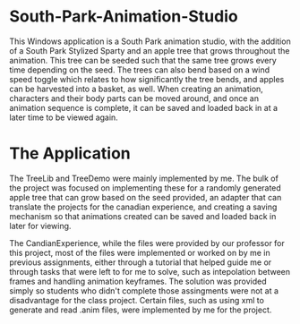 # South-Park-Animation-Studio
This Windows application is a South Park animation studio, with the addition of a South Park Stylized Sparty and an apple tree that
grows throughout the animation. This tree can be seeded such that the same tree grows every time depending on the seed. The trees can also 
bend based on a wind speed toggle which relates to how significantly the tree bends, and apples can be harvested into a basket, as well. When 
creating an animation, characters and their body parts can be moved around, and once an animation sequence is complete, it can be saved and 
loaded back in at a later time to be viewed again.

# The Application
The TreeLib and TreeDemo were mainly implemented by me. The bulk of the project was focused on implementing these for a randomly generated
apple tree that can grow based on the seed provided, an adapter that can translate the projects for the canadian experience, and creating
a saving mechanism so that animations created can be saved and loaded back in later for viewing.

The CandianExperience, while the files were provided by our professor for this project, most of the files were implemented or worked on by me in previous 
assignments, either through a tutorial that helped guide me or through tasks that were left to for me to solve, such as intepolation between frames
and handling animation keyframes. The solution was provided simply so students who didn't complete those assingments were not at a disadvantage for the
class project. Certain files, such as using xml to generate and read .anim files, were implemented by me for the project.
